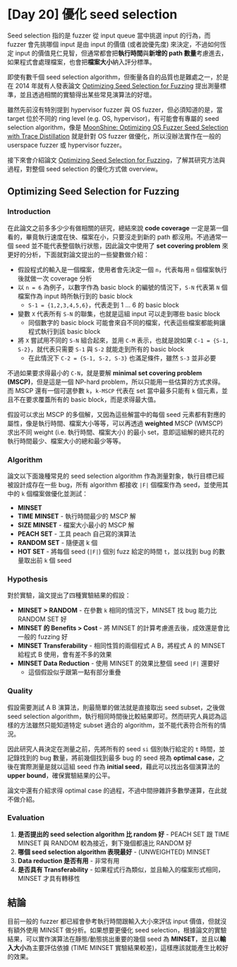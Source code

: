 # [Day 20] 優化 seed selection



Seed selection 指的是 fuzzer 從 input queue 當中挑選 input 的行為，而 fuzzer 會先挑哪個 input 是由 input 的價值 (或者說優先度) 來決定，不過如何恆定 input 的價值見仁見智，但通常都會把**執行時間**與**新增的 path 數量**考慮進去，如果程式會處理檔案，也會把**檔案大小**納入評分標準。

即使有數千個 seed selection algorithm，但衡量各自的品質也是難處之一，於是在 2014 年就有人發表論文 [Optimizing Seed Selection for Fuzzing](https://www.usenix.org/system/files/conference/usenixsecurity14/sec14-paper-rebert.pdf) 提出測量標準，並且透過相關的實驗得出某些常見演算法的好壞。

雖然先前沒有特別提到 hypervisor fuzzer 與 OS fuzzer，但必須知道的是，當 target 位於不同的 ring level (e.g. OS, hypervisor)，有可能會有專屬的 seed selection algorithm，像是 [MoonShine: Optimizing OS Fuzzer Seed Selection with Trace Distillation](https://www.usenix.org/conference/usenixsecurity18/presentation/pailoor) 就是針對 OS fuzzer 做優化，所以沒辦法實作在一般的 userspace fuzzer 或 hypervisor fuzzer。

接下來會介紹論文 [Optimizing Seed Selection for Fuzzing](https://www.usenix.org/system/files/conference/usenixsecurity14/sec14-paper-rebert.pdf)，了解其研究方法與過程，對整個 seed selection 的優化方式做 overview。



## Optimizing Seed Selection for Fuzzing

### Introduction

在此論文之前多多少少有做相關的研究，總結來說 **code coverage** 一定是第一個看的，畢竟執行速度在快、檔案在小，只要沒走到新的 path 都沒用。不過通常一個 seed 並不能代表整個執行狀態，因此論文中使用了 **set covering problem** 來更好的分析，下面就對論文提出的一些變數做介紹：

- 假設程式的輸入是一個檔案，使用者會先決定一個 `n`，代表每用 `n` 個檔案執行後就做一次 coverage 分析
- 以 `n = 6` 為例子，以數字作為 basic block 的編號的情況下，`S-N` 代表第 `N` 個檔案作為 input 時所執行到的 basic block
  - `S-1 = {1,2,3,4,5,6}`，代表走到 1 ... 6 的 basic block
- 變數 `X` 代表所有 `S-N` 的聯集，也就是這組 input 可以走到哪些 basic block
  - 同個數字的 basic block 可能會來自不同的檔案，代表這些檔案都能夠讓程式執行到該 basic block
- 將 `X` 嘗試用不同的 `S-N` 組合起來，並用 `C-M` 表示，也就是說如果 `C-1 = {S-1, S-2}`，就代表只需要 `S-1` 與 `S-2` 就能走到所有的 basic block
  - 在此情況下 `C-2 = {S-1, S-2, S-3}` 也滿足條件，雖然 `S-3` 並非必要

不過如果要求得最小的 `C-N`，就是要解 **minimal set covering problem (MSCP)**，但是這是一個 NP-hard problem，所以只能用一些估算的方式求得。而 MSCP 還有一個可選參數 `k`，`k-MSCP` 代表在 set 當中最多只能有 `k` 個元素，並且不在要求覆蓋所有的 basic block，而是求得最大值。

假設可以求出 MSCP 的多個解，又因為這些解當中的每個 seed 元素都有對應的屬性，像是執行時間、檔案大小等等，可以再透過 **weighted** MSCP (WMSCP) 求出不同 weight (i.e. 執行時間、檔案大小) 的最小 set，意即這組解的總共花的執行時間最少、檔案大小的總和最少等等。



### Algorithm

論文以下面幾種常見的 seed selection algorithm 作為測量對象，執行目標已經被設計成存在一些 bug，所有 algorithm 都接收 `|F|` 個檔案作為 seed，並使用其中的 `k` 個檔案做優化並測試：

- **MINSET**
- **TIME MINSET** - 執行時間最少的 MSCP 解
- **SIZE MINSET** - 檔案大小最小的 MSCP 解
- **PEACH SET** - 工具 peach 自己寫的演算法
- **RANDOM SET** - 隨便選 k 個
- **HOT SET** - 將每個 seed (`|F|`) 個別 fuzz 給定的時間 `t`，並以找到 bug 的數量取出前 `k` 個 seed



### Hypothesis

對於實驗，論文提出了四種實驗結果的假設：

- **MINSET > RANDOM** - 在參數 `k` 相同的情況下，MINSET 找 bug 能力比 RANDOM SET 好
- **MINSET 的 Beneﬁts > Cost** - 將 MINSET 的計算考慮進去後，成效還是會比一般的 fuzzing 好
- **MINSET Transferability** - 相同性質的兩個程式 A B，將程式 A 的 MINSET 給程式 B 使用，會有差不多的效果
- **MINSET Data Reduction** - 使用 MINSET 的效果比整個 seed `|F|` 還要好
  - 這個假設似乎跟第一點有部分重疊



### Quality

假設需要測試 A B 演算法，則最簡單的做法就是直接取出 seed subset，之後做 seed selection algorithm，執行相同時間後比較結果即可。然而研究人員認為這樣的方法雖然只能知道特定 subset 適合的 algorithm，並不能代表符合所有的情況。

因此研究人員決定在測量之前，先將所有的 seed `si` 個別執行給定的 `t` 時間，並記錄找到的 bug 數量，將前幾個找到最多 bug 的 seed 視為 **optimal case**，之後在實際測量是就以這組 seed 作為 **initial seed**，藉此可以找出各個演算法的 **upper bound**，確保實驗結果的公平。

論文中還有介紹求得 optimal case 的過程，不過中間摻雜許多數學運算，在此就不做介紹。



### Evaluation

1. **是否提出的 seed selection algorithm 比 random 好** - PEACH SET 跟 TIME MINSET 與 RANDOM 較為接近，剩下幾個都遠比 RANDOM 好
2. **哪個 seed selection algorithm 表現最好** - (UNWEIGHTED) MINSET
3. **Data reduction 是否有用** - 非常有用
4. **是否具有 Transferability** - 如果程式行為類似，並且輸入的檔案形式相同，MINSET 才具有轉移性 



## 結論

目前一般的 fuzzer 都已經會參考執行時間跟輸入大小來評估 input 價值，但就沒有額外使用 MINSET 做分析。如果想要更優化 seed selection，根據論文的實驗結果，可以實作演算法在靜態/動態挑出重要的幾個 seed 為 **MINSET**，並且以**輸入大小**為主要評估依據 (TIME MINSET 實驗結果較差)，這樣應該就能產生比較好的效果。
